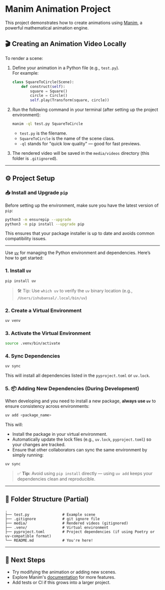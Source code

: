 # Manim Animation Project

This project demonstrates how to create animations using [Manim](https://docs.manim.community/), a powerful mathematical animation engine.

## 🎬 Creating an Animation Video Locally

To render a scene:

1. Define your animation in a Python file (e.g., `test.py`).  
   For example:
   ```python
   class SquareToCircle(Scene):
       def construct(self):
           square = Square()
           circle = Circle()
           self.play(Transform(square, circle))
   ```

2. Run the following command in your terminal (after setting up the project environment):
   ```bash
   manim -ql test.py SquareToCircle
   ```
   - `test.py` is the filename.
   - `SquareToCircle` is the name of the scene class.
   - `-ql` stands for "quick low quality" — good for fast previews.

3. The rendered video will be saved in the `media/videos` directory (this folder is `.gitignore`d).

---

## ⚙️ Project Setup


### 📥 Install and Upgrade `pip`

Before setting up the environment, make sure you have the latest version of `pip`:

```bash
python3 -m ensurepip --upgrade
python3 -m pip install --upgrade pip
```

This ensures that your package installer is up to date and avoids common compatibility issues.

---

Use [`uv`](https://github.com/astral-sh/uv) for managing the Python environment and dependencies. Here’s how to get started:

### 1. Install `uv`
```bash
pip install uv
```

> 🛠️ Tip: Use `which uv` to verify the `uv` binary location (e.g., `/Users/ishubansal/.local/bin/uv`)

### 2. Create a Virtual Environment
```bash
uv venv
```

### 3. Activate the Virtual Environment
```bash
source .venv/bin/activate
```

### 4. Sync Dependencies
```bash
uv sync
```
This will install all dependencies listed in the `pyproject.toml` or `uv.lock`.

### 5. 📦 Adding New Dependencies (During Development)

When developing and you need to install a new package, **always use `uv`** to ensure consistency across environments:

```bash
uv add <package_name>
```

This will:

- Install the package in your virtual environment.
- Automatically update the lock files (e.g., `uv.lock`, `pyproject.toml`) so your changes are tracked.
- Ensure that other collaborators can sync the same environment by simply running:

```bash
uv sync
```

> ✅ **Tip:** Avoid using `pip install` directly — using `uv add` keeps your dependencies clean and reproducible.

---

## 📁 Folder Structure (Partial)

```
.
├── test.py               # Example scene
├── .gitignore            # git ignore file
├── media/                # Rendered videos (gitignored)
├── .venv/                # Virtual environment
├── pyproject.toml        # Project dependencies (if using Poetry or uv-compatible format)
└── README.md             # You're here!
```

---

## 🧪 Next Steps

- Try modifying the animation or adding new scenes.
- Explore Manim's [documentation](https://docs.manim.community/en/stable/index.html) for more features.
- Add tests or CI if this grows into a larger project.

